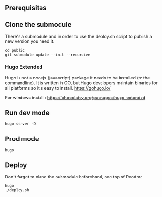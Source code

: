 ## Prerequisites

## Clone the submodule 
There's a submodule and in order to use the deploy.sh script to 
publish a new version you need it.

    cd public
    git submodule update --init --recursive

### Hugo Extended

Hugo is not a nodejs (javascript) package it needs to be installed (to the commandline). It is written in GO, but Hugo developers maintain binaries for all platforms so it's easy to install. https://gohugo.io/

For windows install : https://chocolatey.org/packages/hugo-extended

## Run dev mode

```
hugo server -D
```

## Prod mode

```
hugo
```

## Deploy
Don't forget to clone the submodule beforehand, see top of Readme 

```
hugo
./deploy.sh
```
